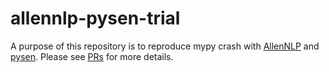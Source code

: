 # allennlp-pysen-trial

A purpose of this repository is to reproduce mypy crash with [AllenNLP](https://github.com/allenai/allennlp) and [pysen](https://github.com/pfnet/pysen).
Please see [PRs](https://github.com/altescy/allennlp-pysen-trial/pulls) for more details.
